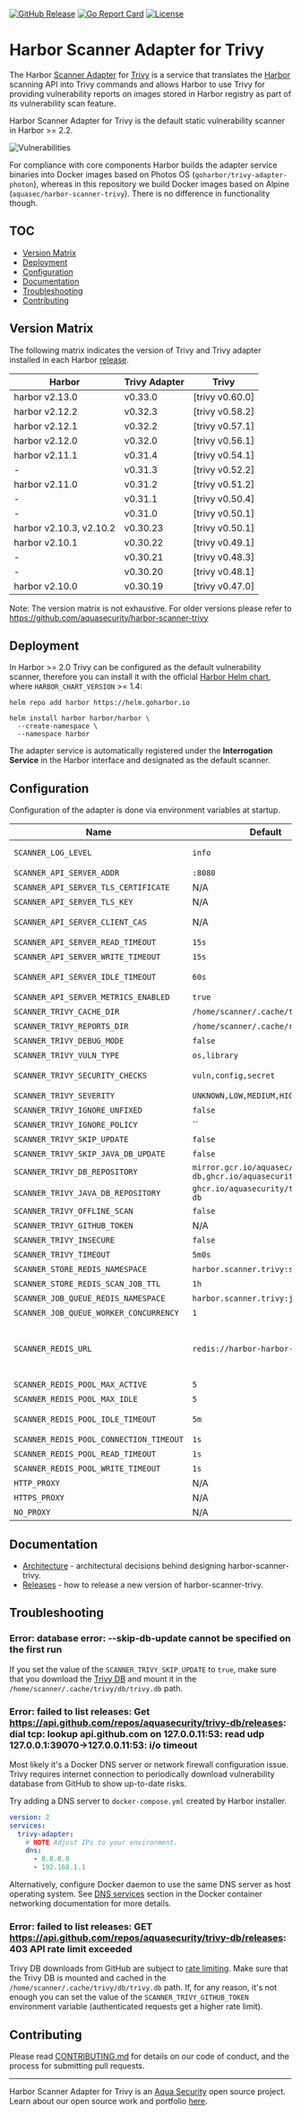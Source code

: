[![GitHub Release][release-img]][release]
[![Go Report Card][report-card-img]][report-card]
[![License][license-img]][license]

# Harbor Scanner Adapter for Trivy

The Harbor [Scanner Adapter][harbor-pluggable-scanners] for [Trivy] is a service that translates the [Harbor] scanning
API into Trivy commands and allows Harbor to use Trivy for providing vulnerability reports on images stored in Harbor
registry as part of its vulnerability scan feature.

Harbor Scanner Adapter for Trivy is the default static vulnerability scanner in Harbor >= 2.2.

![Vulnerabilities](docs/images/vulnerabilities.png)

For compliance with core components Harbor builds the adapter service binaries into Docker images based on Photos OS
(`goharbor/trivy-adapter-photon`), whereas in this repository we build Docker images based on Alpine
(`aquasec/harbor-scanner-trivy`). There is no difference in functionality though.

## TOC

- [Version Matrix](#version-matrix)
- [Deployment](#deployment)
- [Configuration](#configuration)
- [Documentation](#documentation)
- [Troubleshooting](#troubleshooting)
- [Contributing](#contributing)

## Version Matrix

The following matrix indicates the version of Trivy and Trivy adapter installed in each Harbor
[release](https://github.com/goharbor/harbor/releases).

| Harbor                  | Trivy Adapter | Trivy           |
|-------------------------|---------------|-----------------|
| harbor v2.13.0          | v0.33.0       | [trivy v0.60.0] |
| harbor v2.12.2          | v0.32.3       | [trivy v0.58.2] |
| harbor v2.12.1          | v0.32.2       | [trivy v0.57.1] |
| harbor v2.12.0          | v0.32.0       | [trivy v0.56.1] |
| harbor v2.11.1          | v0.31.4       | [trivy v0.54.1] |
| -                       | v0.31.3       | [trivy v0.52.2] |
| harbor v2.11.0          | v0.31.2       | [trivy v0.51.2] |
| -                       | v0.31.1       | [trivy v0.50.4] |
| -                       | v0.31.0       | [trivy v0.50.1] |
| harbor v2.10.3, v2.10.2 | v0.30.23      | [trivy v0.50.1] |
| harbor v2.10.1          | v0.30.22      | [trivy v0.49.1] |
| -                       | v0.30.21      | [trivy v0.48.3] |
| -                       | v0.30.20      | [trivy v0.48.1] |
| harbor v2.10.0          | v0.30.19      | [trivy v0.47.0] |

Note: The version matrix is not exhaustive. For older versions please refer to https://github.com/aquasecurity/harbor-scanner-trivy 

## Deployment

In Harbor >= 2.0 Trivy can be configured as the default vulnerability scanner, therefore you can install it with the
official [Harbor Helm chart], where `HARBOR_CHART_VERSION` >= 1.4:

```
helm repo add harbor https://helm.goharbor.io
```

```
helm install harbor harbor/harbor \
  --create-namespace \
  --namespace harbor
```

The adapter service is automatically registered under the **Interrogation Service** in the Harbor interface and
designated as the default scanner.

## Configuration

Configuration of the adapter is done via environment variables at startup.

| Name                                    | Default                                                        | Description                                                                                                                                                                                                                                                                        |
|-----------------------------------------|----------------------------------------------------------------|------------------------------------------------------------------------------------------------------------------------------------------------------------------------------------------------------------------------------------------------------------------------------------|
| `SCANNER_LOG_LEVEL`                     | `info`                                                         | The log level of `trace`, `debug`, `info`, `warn`, `warning`, `error`, `fatal` or `panic`. The standard logger logs entries with that level or anything above it.                                                                                                                  |
| `SCANNER_API_SERVER_ADDR`               | `:8080`                                                        | Binding address for the API server                                                                                                                                                                                                                                                 |
| `SCANNER_API_SERVER_TLS_CERTIFICATE`    | N/A                                                            | The absolute path to the x509 certificate file                                                                                                                                                                                                                                     |
| `SCANNER_API_SERVER_TLS_KEY`            | N/A                                                            | The absolute path to the x509 private key file                                                                                                                                                                                                                                     |
| `SCANNER_API_SERVER_CLIENT_CAS`         | N/A                                                            | A list of absolute paths to x509 root certificate authorities that the api use if required to verify a client certificate                                                                                                                                                          |
| `SCANNER_API_SERVER_READ_TIMEOUT`       | `15s`                                                          | The maximum duration for reading the entire request, including the body                                                                                                                                                                                                            |
| `SCANNER_API_SERVER_WRITE_TIMEOUT`      | `15s`                                                          | The maximum duration before timing out writes of the response                                                                                                                                                                                                                      |
| `SCANNER_API_SERVER_IDLE_TIMEOUT`       | `60s`                                                          | The maximum amount of time to wait for the next request when keep-alives are enabled                                                                                                                                                                                               |
| `SCANNER_API_SERVER_METRICS_ENABLED`    | `true`                                                         | Whether to enable metrics                                                                                                                                                                                                                                                          |
| `SCANNER_TRIVY_CACHE_DIR`               | `/home/scanner/.cache/trivy`                                   | Trivy cache directory                                                                                                                                                                                                                                                              |
| `SCANNER_TRIVY_REPORTS_DIR`             | `/home/scanner/.cache/reports`                                 | Trivy reports directory                                                                                                                                                                                                                                                            |
| `SCANNER_TRIVY_DEBUG_MODE`              | `false`                                                        | The flag to enable or disable Trivy debug mode                                                                                                                                                                                                                                     |
| `SCANNER_TRIVY_VULN_TYPE`               | `os,library`                                                   | Comma-separated list of vulnerability types. Possible values are `os` and `library`.                                                                                                                                                                                               |
| `SCANNER_TRIVY_SECURITY_CHECKS`         | `vuln,config,secret`                                           | comma-separated list of what security issues to detect. Possible values are `vuln`, `config` and `secret`. Defaults to `vuln`.                                                                                                                                                     |
| `SCANNER_TRIVY_SEVERITY`                | `UNKNOWN,LOW,MEDIUM,HIGH,CRITICAL`                             | Comma-separated list of vulnerabilities severities to be displayed                                                                                                                                                                                                                 |
| `SCANNER_TRIVY_IGNORE_UNFIXED`          | `false`                                                        | The flag to display only fixed vulnerabilities                                                                                                                                                                                                                                     |
| `SCANNER_TRIVY_IGNORE_POLICY`           | ``                                                             | The path for the Trivy ignore policy OPA Rego file                                                                                                                                                                                                                                 |
| `SCANNER_TRIVY_SKIP_UPDATE`             | `false`                                                        | The flag to disable [Trivy DB] downloads.                                                                                                                                                                                                                                          |
| `SCANNER_TRIVY_SKIP_JAVA_DB_UPDATE`     | `false`                                                        | The flag to disable [Trivy JAVA DB] downloads.                                                                                                                                                                                                                                     |
| `SCANNER_TRIVY_DB_REPOSITORY`           | `mirror.gcr.io/aquasec/trivy-db,ghcr.io/aquasecurity/trivy-db` | OCI repositor(ies) to retrieve the trivy vulnerability database from                                                                                                                                                                                                               |
| `SCANNER_TRIVY_JAVA_DB_REPOSITORY`      | `ghcr.io/aquasecurity/trivy-java-db`                           | OCI repositor(ies) to retrieve the Java trivy vulnerability database from                                                                                                                                                                                                          |
| `SCANNER_TRIVY_OFFLINE_SCAN`            | `false`                                                        | The flag to disable external API requests to identify dependencies.                                                                                                                                                                                                                |
| `SCANNER_TRIVY_GITHUB_TOKEN`            | N/A                                                            | The GitHub access token to download [Trivy DB] (see [GitHub rate limiting][gh-rate-limit])                                                                                                                                                                                         |
| `SCANNER_TRIVY_INSECURE`                | `false`                                                        | The flag to skip verifying registry certificate                                                                                                                                                                                                                                    |
| `SCANNER_TRIVY_TIMEOUT`                 | `5m0s`                                                         | The duration to wait for scan completion                                                                                                                                                                                                                                           |
| `SCANNER_STORE_REDIS_NAMESPACE`         | `harbor.scanner.trivy:store`                                   | The namespace for keys in the Redis store                                                                                                                                                                                                                                          |
| `SCANNER_STORE_REDIS_SCAN_JOB_TTL`      | `1h`                                                           | The time to live for persisting scan jobs and associated scan reports                                                                                                                                                                                                              |
| `SCANNER_JOB_QUEUE_REDIS_NAMESPACE`     | `harbor.scanner.trivy:job-queue`                               | The namespace for keys in the scan jobs queue backed by Redis                                                                                                                                                                                                                      |
| `SCANNER_JOB_QUEUE_WORKER_CONCURRENCY`  | `1`                                                            | The number of workers to spin-up for the scan jobs queue                                                                                                                                                                                                                           |
| `SCANNER_REDIS_URL`                     | `redis://harbor-harbor-redis:6379`                             | The Redis server URI. The URI supports schemas to connect to a standalone Redis server, i.e. `redis://:password@standalone_host:port/db-number` and Redis Sentinel deployment, i.e. `redis+sentinel://:password@sentinel_host1:port1,sentinel_host2:port2/monitor-name/db-number`. |
| `SCANNER_REDIS_POOL_MAX_ACTIVE`         | `5`                                                            | The max number of connections allocated by the Redis connection pool                                                                                                                                                                                                               |
| `SCANNER_REDIS_POOL_MAX_IDLE`           | `5`                                                            | The max number of idle connections in the Redis connection pool                                                                                                                                                                                                                    |
| `SCANNER_REDIS_POOL_IDLE_TIMEOUT`       | `5m`                                                           | The duration after which idle connections to the Redis server are closed. If the value is zero, then idle connections are not closed.                                                                                                                                              |
| `SCANNER_REDIS_POOL_CONNECTION_TIMEOUT` | `1s`                                                           | The timeout for connecting to the Redis server                                                                                                                                                                                                                                     |
| `SCANNER_REDIS_POOL_READ_TIMEOUT`       | `1s`                                                           | The timeout for reading a single Redis command reply                                                                                                                                                                                                                               |
| `SCANNER_REDIS_POOL_WRITE_TIMEOUT`      | `1s`                                                           | The timeout for writing a single Redis command.                                                                                                                                                                                                                                    |
| `HTTP_PROXY`                            | N/A                                                            | The URL of the HTTP proxy server                                                                                                                                                                                                                                                   |
| `HTTPS_PROXY`                           | N/A                                                            | The URL of the HTTPS proxy server                                                                                                                                                                                                                                                  |
| `NO_PROXY`                              | N/A                                                            | The URLs that the proxy settings do not apply to                                                                                                                                                                                                                                   |

## Documentation

- [Architecture](./docs/ARCHITECTURE.md) - architectural decisions behind designing harbor-scanner-trivy.
- [Releases](./docs/RELEASES.md) - how to release a new version of harbor-scanner-trivy.

## Troubleshooting

### Error: database error: --skip-db-update cannot be specified on the first run

If you set the value of the `SCANNER_TRIVY_SKIP_UPDATE` to `true`, make sure that you download the [Trivy DB]
and mount it in the `/home/scanner/.cache/trivy/db/trivy.db` path.

### Error: failed to list releases: Get <https://api.github.com/repos/aquasecurity/trivy-db/releases>: dial tcp: lookup api.github.com on 127.0.0.11:53: read udp 127.0.0.1:39070->127.0.0.11:53: i/o timeout

Most likely it's a Docker DNS server or network firewall configuration issue. Trivy requires internet connection to
periodically download vulnerability database from GitHub to show up-to-date risks.

Try adding a DNS server to `docker-compose.yml` created by Harbor installer.

```yaml
version: 2
services:
  trivy-adapter:
    # NOTE Adjust IPs to your environment.
    dns:
      - 8.8.8.8
      - 192.168.1.1
```

Alternatively, configure Docker daemon to use the same DNS server as host operating system. See [DNS services][docker-dns]
section in the Docker container networking documentation for more details.

### Error: failed to list releases: GET <https://api.github.com/repos/aquasecurity/trivy-db/releases>: 403 API rate limit exceeded

Trivy DB downloads from GitHub are subject to [rate limiting][gh-rate-limit]. Make sure that the Trivy DB is mounted
and cached in the `/home/scanner/.cache/trivy/db/trivy.db` path. If, for any reason, it's not enough you can set the
value of the `SCANNER_TRIVY_GITHUB_TOKEN` environment variable (authenticated requests get a higher rate limit).

## Contributing

Please read [CONTRIBUTING.md](CONTRIBUTING.md) for details on our code of conduct, and the process for submitting pull
requests.

---
Harbor Scanner Adapter for Trivy is an [Aqua Security](https://aquasec.com) open source project.  
Learn about our open source work and portfolio [here](https://www.aquasec.com/products/open-source-projects/).

[release-img]: https://img.shields.io/github/release/goharbor/harbor-scanner-trivy.svg?logo=github
[release]: https://github.com/goharbor/harbor-scanner-trivy/releases
[report-card-img]: https://goreportcard.com/badge/github.com/goharbor/harbor-scanner-trivy
[report-card]: https://goreportcard.com/report/github.com/goharbor/harbor-scanner-trivy
[license-img]: https://img.shields.io/github/license/goharbor/harbor-scanner-trivy.svg
[license]: https://github.com/goharbor/harbor-scanner-trivy/blob/main/LICENSE

[Harbor]: https://github.com/goharbor/harbor
[Harbor Helm chart]: https://github.com/goharbor/harbor-helm
[Trivy]: https://github.com/aquasecurity/trivy
[Trivy DB]: https://github.com/aquasecurity/trivy-db
[harbor-pluggable-scanners]: https://github.com/goharbor/community/blob/master/proposals/pluggable-image-vulnerability-scanning_proposal.md
[gh-rate-limit]: https://github.com/aquasecurity/trivy#github-rate-limiting
[docker-dns]: https://docs.docker.com/config/containers/container-networking/#dns-services
